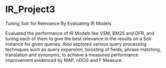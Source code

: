# IR_Project3
Tuning Solr for Relevance By Evaluating IR Models  

Evaluated the performance of IR Models like VSM, BM25 and DFR, and tuning each of them to give the best relevance in the results on a Solr instance for given queries. Also explored various query processing techniques such as query expansion, boosting of fields, phrase matching, translation and synonyms, to achieve a measured performance improvement evidenced by MAP, nDCG and F Measure.
